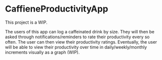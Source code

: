 # CaffieneProductivityApp

This project is a WIP.

The users of this app can log a caffeinated drink by size. They will then be asked through notifications/reminders to rate their productivity
every so often. The user can then view their productivity ratings. Eventually, the user will be able to view their productivity over time
in daily/weekly/monthly increments visually as a graph (WIP).
